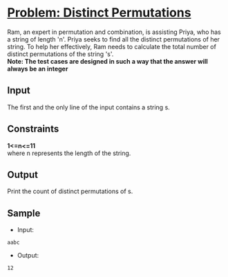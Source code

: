 # [Problem: Distinct Permutations](https://my.newtonschool.co/playground/code/0vzuohqzxi2n)

Ram, an expert in permutation and combination, is assisting Priya, who has a string of length 'n'. Priya seeks to find all the distinct permutations of her string. To help her effectively, Ram needs to calculate the total number of distinct permutations of the string 's'.
<br>
**Note: The test cases are designed in such a way that the answer will always be an integer**

## Input

The first and the only line of the input contains a string s.

## Constraints

**1<=n<=11 <br>**
where n represents the length of the string.

## Output

Print the count of distinct permutations of s.

## Sample

- Input:
```
aabc
```

- Output:
```
12
```
